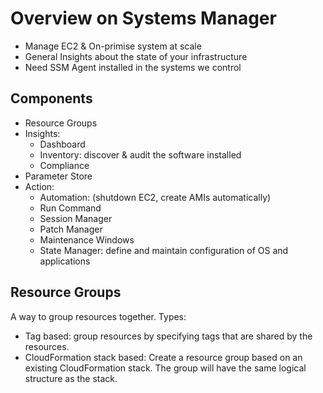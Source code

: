 # Overview on Systems Manager

- Manage EC2 & On-primise system at scale
- General Insights about the state of your infrastructure
- Need SSM Agent installed in the systems we control

## Components

- Resource Groups
- Insights:
  - Dashboard
  - Inventory: discover & audit the software installed
  - Compliance
- Parameter Store
- Action:
  - Automation: (shutdown EC2, create AMIs automatically)
  - Run Command
  - Session Manager
  - Patch Manager
  - Maintenance Windows
  - State Manager: define and maintain configuration of OS and applications

## Resource Groups

A way to group resources together.
Types:

- Tag based: group resources by specifying tags that are shared by the resources.
- CloudFormation stack based: Create a resource group based on an existing CloudFormation stack. The group will have the same logical structure as the stack.
